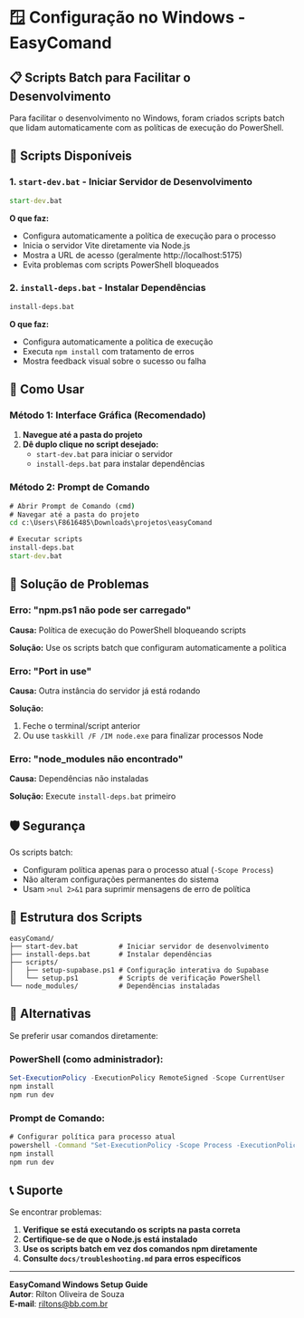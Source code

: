 # 🪟 Configuração no Windows - EasyComand

## 📋 Scripts Batch para Facilitar o Desenvolvimento

Para facilitar o desenvolvimento no Windows, foram criados scripts batch que lidam automaticamente com as políticas de execução do PowerShell.

## 🚀 Scripts Disponíveis

### 1. `start-dev.bat` - Iniciar Servidor de Desenvolvimento

```cmd
start-dev.bat
```

**O que faz:**
- Configura automaticamente a política de execução para o processo
- Inicia o servidor Vite diretamente via Node.js
- Mostra a URL de acesso (geralmente http://localhost:5175)
- Evita problemas com scripts PowerShell bloqueados

### 2. `install-deps.bat` - Instalar Dependências

```cmd
install-deps.bat
```

**O que faz:**
- Configura automaticamente a política de execução
- Executa `npm install` com tratamento de erros
- Mostra feedback visual sobre o sucesso ou falha

## 🎯 Como Usar

### Método 1: Interface Gráfica (Recomendado)

1. **Navegue até a pasta do projeto**
2. **Dê duplo clique no script desejado:**
   - `start-dev.bat` para iniciar o servidor
   - `install-deps.bat` para instalar dependências

### Método 2: Prompt de Comando

```cmd
# Abrir Prompt de Comando (cmd)
# Navegar até a pasta do projeto
cd c:\Users\F8616485\Downloads\projetos\easyComand

# Executar scripts
install-deps.bat
start-dev.bat
```

## 🔧 Solução de Problemas

### Erro: "npm.ps1 não pode ser carregado"

**Causa:** Política de execução do PowerShell bloqueando scripts

**Solução:** Use os scripts batch que configuram automaticamente a política

### Erro: "Port in use"

**Causa:** Outra instância do servidor já está rodando

**Solução:** 
1. Feche o terminal/script anterior
2. Ou use `taskkill /F /IM node.exe` para finalizar processos Node

### Erro: "node_modules não encontrado"

**Causa:** Dependências não instaladas

**Solução:** Execute `install-deps.bat` primeiro

## 🛡️ Segurança

Os scripts batch:
- Configuram política apenas para o processo atual (`-Scope Process`)
- Não alteram configurações permanentes do sistema
- Usam `>nul 2>&1` para suprimir mensagens de erro de política

## 📁 Estrutura dos Scripts

```
easyComand/
├── start-dev.bat          # Iniciar servidor de desenvolvimento
├── install-deps.bat       # Instalar dependências
├── scripts/
│   ├── setup-supabase.ps1 # Configuração interativa do Supabase
│   └── setup.ps1          # Scripts de verificação PowerShell
└── node_modules/          # Dependências instaladas
```

## 🔄 Alternativas

Se preferir usar comandos diretamente:

### PowerShell (como administrador):
```powershell
Set-ExecutionPolicy -ExecutionPolicy RemoteSigned -Scope CurrentUser
npm install
npm run dev
```

### Prompt de Comando:
```cmd
# Configurar política para processo atual
powershell -Command "Set-ExecutionPolicy -Scope Process -ExecutionPolicy Bypass"
npm install
npm run dev
```

## 📞 Suporte

Se encontrar problemas:

1. **Verifique se está executando os scripts na pasta correta**
2. **Certifique-se de que o Node.js está instalado**
3. **Use os scripts batch em vez dos comandos npm diretamente**
4. **Consulte `docs/troubleshooting.md` para erros específicos**

---

**EasyComand Windows Setup Guide**  
**Autor**: Rilton Oliveira de Souza  
**E-mail**: riltons@bb.com.br